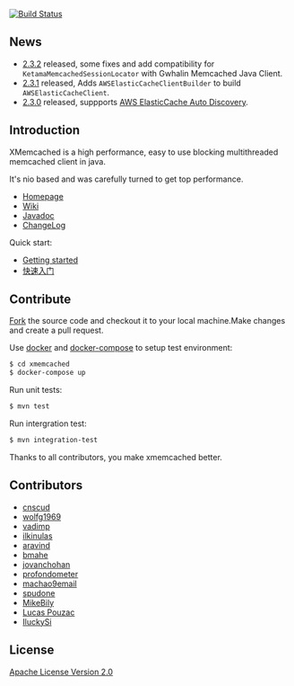 [![Build Status](https://travis-ci.org/killme2008/xmemcached.svg?branch=master)](https://travis-ci.org/killme2008/xmemcached)

## News

* [2.3.2](https://github.com/killme2008/xmemcached/releases/tag/xmemcached-2.3.2) released, some fixes and add compatibility for `KetamaMemcachedSessionLocator` with Gwhalin Memcached Java Client. 
* [2.3.1](https://github.com/killme2008/xmemcached/releases/tag/xmemcached-2.3.1) released, Adds `AWSElasticCacheClientBuilder` to build `AWSElasticCacheClient`.
* [2.3.0](https://github.com/killme2008/xmemcached/releases/tag/xmemcached-2.3.0) released, suppports [AWS ElasticCache Auto Discovery](http://docs.aws.amazon.com/AmazonElastiCache/latest/UserGuide/AutoDiscovery.html).

## Introduction

  XMemcached is a high performance, easy to use blocking multithreaded memcached client in java.
  
  It's nio based and was carefully turned to get top performance.

* [Homepage](http://fnil.net/xmemcached/)
* [Wiki](https://github.com/killme2008/xmemcached/wiki)
* [Javadoc](http://fnil.net/docs/xmemcached/index.html)
* [ChangeLog](https://github.com/killme2008/xmemcached/blob/master/NOTICE.txt)


Quick start:

* [Getting started](https://github.com/killme2008/xmemcached/wiki/Getting%20started)
* [快速入门](https://github.com/killme2008/xmemcached/wiki/%E5%BF%AB%E9%80%9F%E5%85%A5%E9%97%A8)

## Contribute

[Fork](https://github.com/killme2008/xmemcached#fork-destination-box) the source code and checkout it to your local machine.Make changes and create a pull request.

Use [docker](https://docs.docker.com/engine/installation/) and [docker-compose](https://docs.docker.com/compose/gettingstarted/) to setup test environment:

```sh
$ cd xmemcached
$ docker-compose up
```

Run unit tests:

```sh
$ mvn test
```

Run intergration test:

```sh
$ mvn integration-test
```

Thanks to all contributors, you make xmemcached better.

## Contributors

* [cnscud](https://code.google.com/u/cnscud/)
* [wolfg1969](https://code.google.com/u/wolfg1969/)
* [vadimp](https://github.com/vadimp)
* [ilkinulas](https://github.com/ilkinulas)
* [aravind](https://github.com/aravind)
* [bmahe](https://github.com/bmahe)
* [jovanchohan](https://github.com/jovanchohan)
* [profondometer](https://github.com/profondometer)
* [machao9email](https://code.google.com/u/100914576372416966057)
* [spudone](https://github.com/spudone)
* [MikeBily](https://github.com/MikeBily)
* [Lucas Pouzac](https://github.com/lucaspouzac)
* [IluckySi](https://github.com/IluckySi)

## License

[Apache License Version 2.0](http://www.apache.org/licenses/LICENSE-2.0.html)
